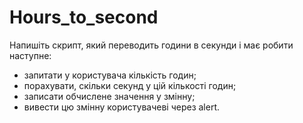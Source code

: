 # Hours_to_second
Напишіть скрипт, який переводить години в секунди і має робити наступне:

- запитати у користувача кількість годин;
- порахувати, скільки секунд у цій кількості годин;
- записати обчислене значення у змінну;
- вивести цю змінну користувачеві через alert.